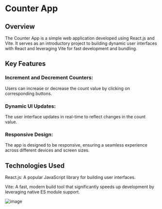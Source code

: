 
# Counter App 

## Overview
The Counter App is a simple web application developed using React.js and Vite. It serves as an introductory project to building dynamic user interfaces with React and leveraging Vite for fast development and bundling.

## Key Features
### Increment and Decrement Counters:
 Users can increase or decrease the count value by clicking on corresponding buttons.

### Dynamic UI Updates: 
The user interface updates in real-time to reflect changes in the count value.

### Responsive Design:
 The app is designed to be responsive, ensuring a seamless experience across different devices and screen sizes.

## Technologies Used

React.js: A popular JavaScript library for building user interfaces.

Vite: A fast, modern build tool that significantly speeds up development by leveraging native ES module support.

![image](https://github.com/neharikarout/Projects/assets/144371961/cf6d4847-3716-4d4e-985d-157c433f6b29)
